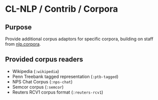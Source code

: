 # CL-NLP / Contrib / Corpora

## Purpose

Provide additional corpus adaptors for specific corpora,
building on staff from [nlp.corpora](../src/corpora/README.md).

## Provided corpus readers

- Wikipedia (`:wikipedia`)
- Penn Treebank tagged representation (`:ptb-tagged`)
- NPS Chat Corpus (`:nps-chat`)
- Semcor corpus (`:semcor`)
- Reuters RCV1 corpus format (`:reuters-rcv1`)

